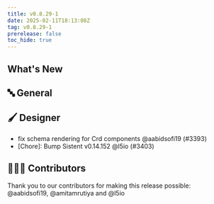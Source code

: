 ```yaml
---
title: v0.8.29-1
date: 2025-02-11T18:13:08Z
tag: v0.8.29-1
prerelease: false
toc_hide: true
---
```


## What's New
## 🔤 General
## 🖌️ Designer

- fix schema rendering for Crd components @aabidsofi19 (#3393)
- [Chore]: Bump Sistent v0.14.152 @l5io (#3403)

## 👨🏽‍💻 Contributors

Thank you to our contributors for making this release possible:
@aabidsofi19, @amitamrutiya and @l5io

